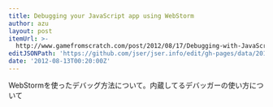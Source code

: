 ```yaml
---
title: Debugging your JavaScript app using WebStorm
author: azu
layout: post
itemUrl: >-
  http://www.gamefromscratch.com/post/2012/08/17/Debugging-with-JavaScript-with-WebStorm.aspx
editJSONPath: 'https://github.com/jser/jser.info/edit/gh-pages/data/2012/08/index.json'
date: '2012-08-13T00:20:00Z'
---
```

WebStormを使ったデバッグ方法について。内蔵してるデバッガーの使い方について
